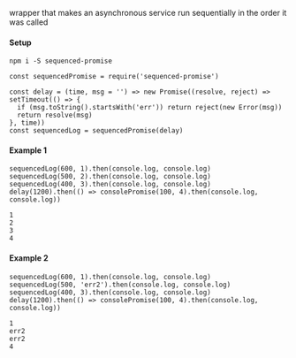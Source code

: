 wrapper that makes an asynchronous service run sequentially in the order it was called

#### Setup
```
npm i -S sequenced-promise
```
```
const sequencedPromise = require('sequenced-promise')
```
```
const delay = (time, msg = '') => new Promise((resolve, reject) => setTimeout(() => {
  if (msg.toString().startsWith('err')) return reject(new Error(msg))
  return resolve(msg)
}, time))
const sequencedLog = sequencedPromise(delay)
```

#### Example 1
```
sequencedLog(600, 1).then(console.log, console.log)
sequencedLog(500, 2).then(console.log, console.log)
sequencedLog(400, 3).then(console.log, console.log)
delay(1200).then(() => consolePromise(100, 4).then(console.log, console.log))
```
```
1
2
3
4
```
#### Example 2
```
sequencedLog(600, 1).then(console.log, console.log)
sequencedLog(500, 'err2').then(console.log, console.log)
sequencedLog(400, 3).then(console.log, console.log)
delay(1200).then(() => consolePromise(100, 4).then(console.log, console.log))
```
```
1
err2
err2
4
```
